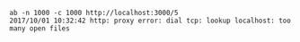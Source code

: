 	ab -n 1000 -c 1000 http://localhost:3000/5
	2017/10/01 10:32:42 http: proxy error: dial tcp: lookup localhost: too many open files
